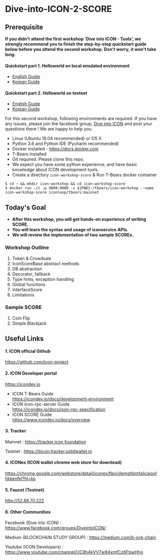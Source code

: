 # Dive-into-ICON-2-SCORE

## Prerequisite
**If you didn't attend the first workshop 'Dive into ICON - Tools', we strongly recommend you to finish the step-by-step quickstart guide below before you attend the second workshop. Don't worry, it won't take long.**

#### Quickstart part 1. Helloworld on local emulated environment
- [English Guide](https://www.icondev.io/docs/part-1-helloworld-on-local-emulated-environment)
- [Korean Guide](/docs/workshop_2_prerequisite_part_1_kr.md)

#### Quickstart part 2. Helloworld on testnet
- [English Guide](https://www.icondev.io/docs/part-2-hello-world-on-testnet)
- [Korean Guide](/docs/workshop_2_prerequisite_part_2_kr.md)


For this second workshop, following environments are required. If you have any issues, please join the facebook group, [Dive into ICON](https://www.facebook.com/groups/DiveintoICON) and post your questions there ! We are happy to help you. 

- Linux (Ubuntu 18.04 recommended) or OS X
- Python 3.6 and Python IDE (Pycharm recommended)
- Docker installed - https://docs.docker.com
- T-Bears installed
- Git required. Please clone this repo. 
- We expect you have some python experience, and have basic knowledge about ICON development tools.
- Create a directory `icon-workshop-score` & Run T-Bears docker container  
```
$ cd ~ && mkdir icon-workshop && cd icon-workshop-score
$ docker run -it -p 9000:9000 -v ${PWD}:/tbears/icon-workshop --name icon-workshop-score iconloop/tbears:mainnet
``` 

## Today's Goal 

- **After this workshop, you will get hands-on experience of writing SCORE.**
- **You will learn the syntax and usage of iconservice APIs.**
- **We will review the implementation of two sample SCOREs.**

### Workshop Outline

1. Token & Crowdsale
2. IconScoreBase abstract methods
3. DB abstraction
4. Decorator, fallback
5. Type hints, exception handling
6. Global functions
7. InterfaceScore
8. Limitations

### Sample SCORE
1. Coin Flip 
2. Simple Blackjack

 
 
## Useful Links

#### 1. ICON official Github
https://github.com/icon-project


#### 2. ICON Developer portal
https://icondev.io

* ICON T-Bears Guide  
https://icondev.io/docs/development-environment
* ICON icon-rpc-server Guide  
https://icondev.io/docs/json-rpc-specification
* ICON SCORE Guide  
https://www.icondev.io/docs/overview


#### 3. Tracker
Mainnet : https://tracker.icon.foundation

Testnet : https://bicon.tracker.solidwallet.io


#### 4. ICONex (ICON wallet chrome web store for download)
https://chrome.google.com/webstore/detail/iconex/flpiciilemghbmfalicajoolhkkenfel?hl=ko

#### 5. Faucet (Testnet)
http://52.88.70.222

#### 6. Other Communities
Facebook (Dive into ICON) : https://www.facebook.com/groups/DiveintoICON/

Medium (BLOCKCHAIN STUDY GROUP) : https://medium.com/b-ock-chain

Youtube (ICON Developers) : https://www.youtube.com/channel/UC8h4kVV7w94xmfCz6FbwHhg
